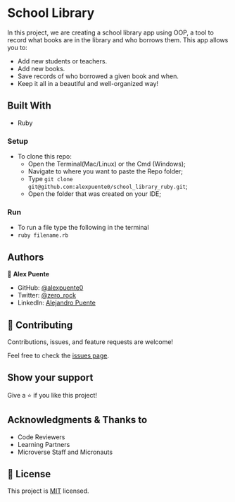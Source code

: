 # School Library

In this project, we are creating a school library app using OOP, a tool to record what books are in the library and who borrows them. This app allows you to:

- Add new students or teachers.
- Add new books.
- Save records of who borrowed a given book and when.
- Keep it all in a beautiful and well-organized way!

## Built With

- Ruby

### Setup

- To clone this repo:
  - Open the Terminal(Mac/Linux) or the Cmd (Windows);
  - Navigate to where you want to paste the Repo folder;
  - Type `git clone git@github.com:alexpuente0/school_library_ruby.git`;
  - Open the folder that was created on your IDE;

### Run

- To run a file type the following in the terminal
- `ruby filename.rb`

## Authors

👤 **Alex Puente**

- GitHub: [@alexpuente0](https://github.com/alexpuente0)
- Twitter: [@zero_rock](https://twitter.com/zero_rock)
- LinkedIn: [Alejandro Puente](https://www.linkedin.com/in/alex-puente-farias/)

## 🤝 Contributing

Contributions, issues, and feature requests are welcome!

Feel free to check the [issues page](https://github.com/alexpuente0/school_library_ruby/issues).

## Show your support

Give a ⭐️ if you like this project!

## Acknowledgments & Thanks to

- Code Reviewers
- Learning Partners
- Microverse Staff and Micronauts

## 📝 License

This project is [MIT](./MIT.md) licensed.